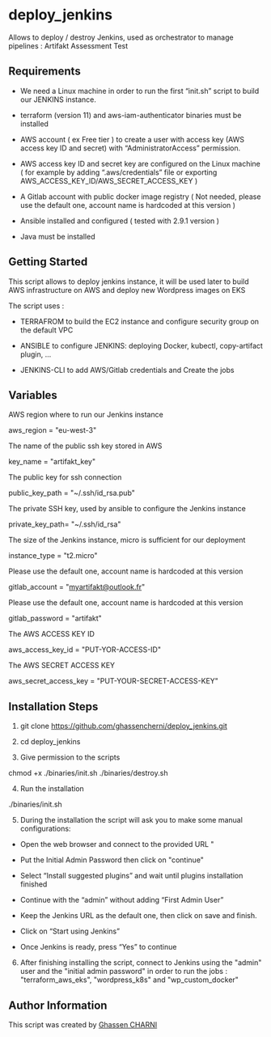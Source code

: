 # deploy_jenkins
Allows to deploy / destroy Jenkins, used as orchestrator to manage pipelines : Artifakt Assessment Test



## Requirements

- We need a Linux machine in order to run the first “init.sh” script to build our JENKINS instance.

- terraform (version 11) and aws-iam-authenticator binaries must be installed

- AWS account ( ex Free tier ) to create a user with access key (AWS access key ID and secret) with “AdministratorAccess” permission.

- AWS access key ID and secret key are configured on the Linux machine ( for example by adding “.aws/credentials” file or exporting AWS_ACCESS_KEY_ID/AWS_SECRET_ACCESS_KEY )

- A Gitlab account with public docker image registry ( Not needed, please use the default one, account name is hardcoded at this version ) 

- Ansible installed and configured ( tested with 2.9.1 version ) 

- Java must be installed 



## Getting Started

This script allows to deploy jenkins instance, it will be used later to build AWS infrastructure on AWS and deploy new Wordpress images on EKS

The script uses :

- TERRAFROM to build the EC2 instance and configure security group on the default VPC

- ANSIBLE to configure JENKINS: deploying Docker, kubectl, copy-artifact plugin, ...

- JENKINS-CLI to add AWS/Gitlab credentials and Create the jobs 


## Variables

AWS region where to run our Jenkins instance

   aws_region = "eu-west-3"


The name of the public ssh key stored in AWS
    
   key_name = "artifakt_key"


The public key for ssh connection 

   public_key_path = "~/.ssh/id_rsa.pub"


The private SSH key, used by ansible to configure the Jenkins instance

   private_key_path= "~/.ssh/id_rsa"


The size of the Jenkins instance, micro is sufficient for our deployment
   
   instance_type = "t2.micro"


Please use the default one, account name is hardcoded at this version 

   gitlab_account = "myartifakt@outlook.fr"


Please use the default one, account name is hardcoded at this version

   gitlab_password = "artifakt"


The AWS ACCESS KEY ID

   aws_access_key_id = "PUT-YOR-ACCESS-ID"


The AWS SECRET ACCESS KEY

   aws_secret_access_key = "PUT-YOUR-SECRET-ACCESS-KEY"


## Installation Steps 

1. git clone  https://github.com/ghassencherni/deploy_jenkins.git

2. cd deploy_jenkins

3. Give permission to the scripts 

chmod +x ./binaries/init.sh ./binaries/destroy.sh


4. Run the installation 

./binaries/init.sh 


5. During the installation the script will ask you to make some manual configurations: 

  - Open the web browser and connect to the provided URL                                                                                                        "
  - Put the Initial Admin Password then click on "continue"                            

  - Select “Install suggested plugins” and wait until plugins installation finished  

  - Continue with the “admin” without adding “First Admin User”       

  - Keep the Jenkins URL as the default one, then click on save and finish.    
                                                                                      
  - Click on “Start using Jenkins”                                   
                                                          
  - Once Jenkins is ready, press “Yes” to continue    


6. After finishing installing the script, connect to Jenkins using the "admin" user and the "initial admin password" in order to run the jobs : "terraform_aws_eks", "wordpress_k8s" and "wp_custom_docker"

## Author Information

This script  was created by [Ghassen CHARNI](https://github.com/ghassencherni/)

